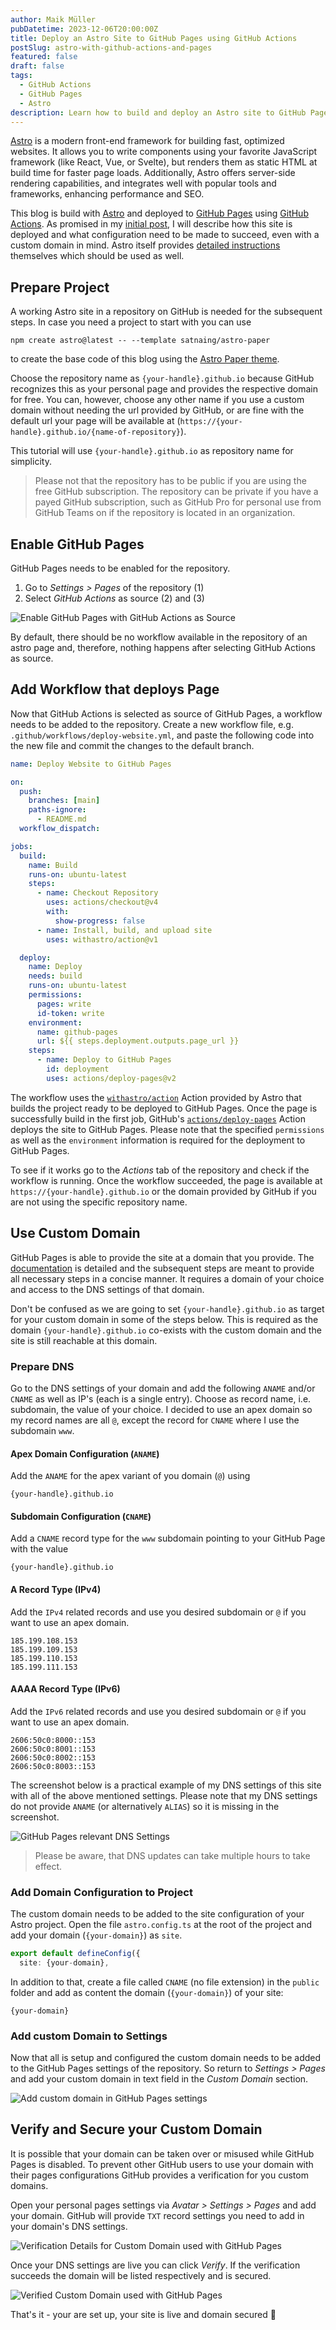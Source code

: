 ```yaml
---
author: Maik Müller
pubDatetime: 2023-12-06T20:00:00Z
title: Deploy an Astro Site to GitHub Pages using GitHub Actions
postSlug: astro-with-github-actions-and-pages
featured: false
draft: false
tags:
  - GitHub Actions
  - GitHub Pages
  - Astro
description: Learn how to build and deploy an Astro site to GitHub Pages with custom domain using GitHub Actions.
---
```


[Astro](https://astro.build) is a modern front-end framework for building fast, optimized websites. It allows you to write components using your favorite JavaScript framework (like React, Vue, or Svelte), but renders them as static HTML at build time for faster page loads. Additionally, Astro offers server-side rendering capabilities, and integrates well with popular tools and frameworks, enhancing performance and SEO.

This blog is build with [Astro](https://astro.build) and deployed to [GitHub Pages](https://pages.github.com) using [GitHub Actions](https://github.com/features/actions). As promised in my [initial post](./start-blogging), I will describe how this site is deployed and what configuration need to be made to succeed, even with a custom domain in mind. Astro itself provides [detailed instructions](https://docs.astro.build/en/guides/deploy/github/) themselves which should be used as well.

## Prepare Project

A working Astro site in a repository on GitHub is needed for the subsequent steps. In case you need a project to start with you can use

```
npm create astro@latest -- --template satnaing/astro-paper
```

to create the base code of this blog using the [Astro Paper theme](https://astro.build/themes/details/astro-paper/).

Choose the repository name as `{your-handle}.github.io` because GitHub recognizes this as your personal page and provides the respective domain for free. You can, however, choose any other name if you use a custom domain without needing the url provided by GitHub, or are fine with the default url your page will be available at (`https://{your-handle}.github.io/{name-of-repository}`). 

This tutorial will use `{your-handle}.github.io` as repository name for simplicity.

> Please not that the repository has to be public if you are using the free GitHub subscription. The repository can be private if you have a payed GitHub subscription, such as GitHub Pro for personal use from GitHub Teams on if the repository is located in an organization.

## Enable GitHub Pages

GitHub Pages needs to be enabled for the repository.

1. Go to _Settings > Pages_ of the repository (1)
2. Select _GitHub Actions_ as source (2) and (3)

![Enable GitHub Pages with GitHub Actions as Source](../../assets/articles/astro-with-pages-and-actions/enable-github-pages-with-github-actions@3x.png)

By default, there should be no workflow available in the repository of an astro page and, therefore, nothing happens after selecting GitHub Actions as source.

## Add Workflow that deploys Page

Now that GitHub Actions is selected as source of GitHub Pages, a workflow needs to be added to the repository. Create a new workflow file, e.g. `.github/workflows/deploy-website.yml`, and paste the following code into the new file and commit the changes to the default branch.

```yaml
name: Deploy Website to GitHub Pages

on:
  push:
    branches: [main]
    paths-ignore:
      - README.md
  workflow_dispatch:

jobs:
  build:
    name: Build
    runs-on: ubuntu-latest
    steps:
      - name: Checkout Repository
        uses: actions/checkout@v4
        with:
          show-progress: false
      - name: Install, build, and upload site
        uses: withastro/action@v1

  deploy:
    name: Deploy
    needs: build
    runs-on: ubuntu-latest
    permissions:
      pages: write
      id-token: write
    environment:
      name: github-pages
      url: ${{ steps.deployment.outputs.page_url }}
    steps:
      - name: Deploy to GitHub Pages
        id: deployment
        uses: actions/deploy-pages@v2
```

The workflow uses the [`withastro/action`](https://github.com/withastro/action) Action provided by Astro that builds the project ready to be deployed to GitHub Pages. Once the page is successfully build in the first job, GitHub's [`actions/deploy-pages`](https://github.com/actions/deploy-pages) Action deploys the site to GitHub Pages. Please note that the specified `permissions` as well as the `environment` information is required for the deployment to GitHub Pages.

To see if it works go to the _Actions_ tab of the repository and check if the workflow is running. Once the workflow succeeded, the page is available at `https://{your-handle}.github.io` or the domain provided by GitHub if you are not using the specific repository name.

## Use Custom Domain

GitHub Pages is able to provide the site at a domain that you provide. The [documentation](https://docs.github.com/en/pages/configuring-a-custom-domain-for-your-github-pages-site/managing-a-custom-domain-for-your-github-pages-site) is detailed and the subsequent steps are meant to provide all necessary steps in a concise manner. It requires a domain of your choice and access to the DNS settings of that domain.

Don't be confused as we are going to set `{your-handle}.github.io` as target for your custom domain in some of the steps below. This is required as the domain `{your-handle}.github.io` co-exists with the custom domain and the site is still reachable at this domain.

### Prepare DNS

Go to the DNS settings of your domain and add the following `ANAME` and/or `CNAME` as well as IP's (each is a single entry). Choose as record name, i.e. subdomain, the value of your choice. I decided to use an apex domain so my record names are all `@`, except the record for `CNAME` where I use the subdomain `www`.

#### Apex Domain Configuration (`ANAME`)

Add the `ANAME` for the apex variant of you domain (`@`) using

```
{your-handle}.github.io
```

#### Subdomain Configuration (`CNAME`)

Add a `CNAME` record type for the `www` subdomain pointing to your GitHub Page with the value

```
{your-handle}.github.io
```

#### **A** Record Type (IPv4)

Add the `IPv4` related records and use you desired subdomain or `@` if you want to use an apex domain.

```
185.199.108.153
185.199.109.153
185.199.110.153
185.199.111.153
```

#### **AAAA** Record Type (IPv6)

Add the `IPv6` related records and use you desired subdomain or `@` if you want to use an apex domain.

```
2606:50c0:8000::153
2606:50c0:8001::153
2606:50c0:8002::153
2606:50c0:8003::153
```

The screenshot below is a practical example of my DNS settings of this site with all of the above mentioned settings. Please note that my DNS settings do not provide `ANAME` (or alternatively `ALIAS`) so it is missing in the screenshot.

![GitHub Pages relevant DNS Settings](../../assets/articles/astro-with-pages-and-actions/dns-settings@3x.png)

> Please be aware, that DNS updates can take multiple hours to take effect.

### Add Domain Configuration to Project

The custom domain needs to be added to the site configuration of your Astro project. Open the file `astro.config.ts` at the root of the project and add your domain (`{your-domain}`) as `site`.

```ts
export default defineConfig({
  site: {your-domain},
```

In addition to that, create a file called `CNAME` (no file extension) in the `public` folder and add as content the domain (`{your-domain}`) of your site:

```
{your-domain}
```

### Add custom Domain to Settings

Now that all is setup and configured the custom domain needs to be added to the GitHub Pages settings of the repository. So return to _Settings > Pages_ and add your custom domain in text field in the _Custom Domain_ section.

![Add custom domain in GitHub Pages settings](../../assets/articles/astro-with-pages-and-actions/add-custom-domain-to-github-pages@3x.png)

## Verify and Secure your Custom Domain

It is possible that your domain can be taken over or misused while GitHub Pages is disabled. To prevent other GitHub users to use your domain with their pages configurations GitHub provides a verification for you custom domains.

Open your personal pages settings via _Avatar > Settings > Pages_ and add your domain. GitHub will provide `TXT` record settings you need to add in your domain's DNS settings.

![Verification Details for Custom Domain used with GitHub Pages](../../assets/articles/astro-with-pages-and-actions/verify-custom-domain-for-github-pages@3x.png)

Once your DNS settings are live you can click _Verify_. If the verification succeeds the domain will be listed respectively and is secured.

![Verified Custom Domain used with GitHub Pages](../../assets/articles/astro-with-pages-and-actions/verify-custom-domain-for-github-pages-verified@3x.png)

That's it - your are set up, your site is live and domain secured 🥳
